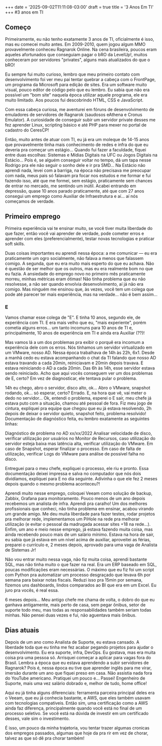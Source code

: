 +++
date = '2025-09-02T11:11:08-03:00'
draft = true
title = '3 Anos Em TI'
+++
#3 anos em TI
## Começo

Primeiramente, eu não tenho exatamente 3 anos de TI, oficialmente é isso, mas eu comecei muito antes.
Em 2009-2010, quem jogou algum MMO provavelmente conheceu Ragnarok Online. Na cena brasileira, poucos eram aqueles afortunados que conseguiam pagar o bRO da LevelUp!, muitos conheceram por servidores "privates", alguns mais atualizados do que o bRO!

Eu sempre fui muito curioso, lembro que meu primeiro contato com desenvolvimento foi ver meu pai tentar quebrar a cabeça com o FrontPage, um programa da Microsoft para edição de sites. Era um software muito visual, pouco editor de código pelo que eu lembro.
Eu sabia que não era possível um "bom site" naquela época utilizar aquele programa, ele era muito limitado. Aos poucos fui descobrindo HTML, CSS e JavaScript.

Com essa cabeça curiosa, me aventurei em fóruns de desenvolvimento de emuladores de servidores de Ragnarok (saudosos eAthena e Cronus Emulator). A curiosidade de conseguir subir um servidor private desses me fez aprender Linux, scripting básico e até PHP para mexer no portal de cadastro do CeresCP!

Então, muito antes de atuar com TI, eu já era um moleque de 14-15 anos que provavelmente tinha mais conhecimento de redes e infra do que eu deveria pra começar um estágio...
Quando fui fazer a faculdade, fiquei entre duas escolhas: Sistemas e Mídias Digitais na UFC ou Jogos Digitais na Estácio... Pois é, se alguém conseguir voltar no tempo, dá um tapa nesse Rodrigo pra ele não seguir o sonho dele e ir pra SMD...
Na Estácio não aprendi nada, levei com a barriga, na época não precisava me preocupar com nada, meus pais só falavam pra focar nos estudos e me formar e fui fazendo isso, até que me formei, sem estágio, praticamente sem chances de entrar no mercado, me sentindo um inútil. Acabei entrando em depressão, quase 10 anos parado praticamente, até que com 27 anos consegui um emprego como Auxiliar de Infraestrutura e aí... aí nós começamos de verdade.

## Primeiro emprego

Primeira experiência vai te ensinar muito, se você tiver muita liberdade do que fazer, então você vai aprender de verdade, pode cometer erros e aprender com eles (preferencialmente), testar novas tecnologias e praticar soft skills.

Duas coisas importantes eu aprendi nessa época: a me comunicar — eu era praticamente um ogro socialmente, não falava a menos que falassem comigo.
A segunda, que eu era muito mais esperto do que eu achava. Não é questão de ser melhor que os outros, mas eu era realmente bom no que eu fazia.
A ansiedade do emprego novo no primeiro mês praticamente morreu, minhas métricas eram ótimas! Não tinha problema que eu não resolvesse, a não ser quando envolvia desenvolvimento, aí já não era comigo.
Mas ninguém me ensinou que, às vezes, você tem um colega que pode até parecer ter mais experiência, mas na verdade... não é bem assim...

### E

Vamos chamar esse colega de "E". E tinha 10 anos, segundo ele, de experiência com TI.
E era mais velho que eu, "mais experiente", porém cometia alguns erros... um tanto incomuns para 10 anos de TI e, principalmente, 10 anos de experiência em TI e ainda era Auxiliar (??)!

Mas vamos lá a um dos problemas pra exibir o porquê era incomum a experiência dele com os erros.
Nós tínhamos um servidor virtualizado em um VMware, nosso AD. Nessa época trabalhava de 14h às 22h, 6x1. Desde a manhã cedo eu estava acompanhando o chat da TI falando que nosso AD estava travando a cada 20min, reiniciavam e 20min depois travava.
E estava reiniciando o AD a cada 20min. Das 6h às 14h, esse servidor estava sendo reiniciado.
Acho que aqui vocês conseguem ver um dos problemas de E, certo? Em vez de diagnosticar, ele tentava pular o problema.

14h eu chego, abro o servidor, disco alto, ok...
Abro o VMware, snapshot rodando, ok... só esperar, certo? Errado. E, na hora que vê, vai meter o dedo no servidor...
Ok, entendi o problema, esperei o E sair, meu chefe já estava puto com a situação, chamou até pessoal de fora.
Fiz meu jogo de cintura, expliquei pra equipe que chegou que eu já estava resolvendo, 2h depois de deixar o servidor quieto, snapshot feito, problema resolvido!
Documentação de diagnóstico feita, eu lembro exatamente as seguintes linhas:

Diagnóstico de problema no AD xx/xx/2022
Analisar velocidade de disco, verificar utilização por usuários no Monitor de Recursos, caso utilização do servidor esteja baixa mas latência alta, verificar utilização do VMware.
Em caso de Snapshot, esperar finalizar o processo.
Em caso de falta de utilização, verificar Logs do VMware para análise de possível falha no disco.

Entreguei para o meu chefe, expliquei o processo, ele riu e pronto. Essa documentação deixei impressa e salva no computador que nós dois dividíamos, expliquei para E no dia seguinte.
Adivinha o que ele fez 2 meses depois quando o mesmo problema aconteceu?!

Aprendi muito nesse emprego, coloquei Veeam como solução de backup, Zabbix, Grafana para monitoramento. Pouco menos de um ano depois recebemos um analista de infra. Aprendi pra caralho!
Um dos melhores profissionais que conheci, não tinha problema em ensinar, acabou virando um grande amigo. Me deu muita liberdade para fazer testes, rodar projetos pra melhorar rede, implementamos um PiHole na rede pra melhorar utilização (e evitar o pessoal da madrugada acessar sites +18 na rede...).
Enfim, um ano e meio nesse emprego, já estava fazendo muita coisa, mas ainda recebendo pouco mais de um salário mínimo. Estava na hora de sair, eu sabia que já estava em um nível acima de auxiliar, aproveitei as férias, preparei o currículo e, 2 meses depois, aprovado para uma vaga de Analista de Sistemas Jr!

Não vou entrar muito nessa vaga, não fiz muita coisa, aprendi bastante SQL, mas não tinha muito o que fazer na real. Era um ERP baseado em SQL, poucas modificações eram necessárias.
O máximo que eu fiz foi um script com Python pra automatizar um processo desgraçado que levava 6h por semana para baixar notas fiscais. Reduzi isso pra 15min por semana, fizemos uns dashboards, lindos comparados ao BI que era em um Excel. Eu juro pra vocês, é real essa.

6 meses depois... Meu antigo chefe me chama de volta, o dobro do que eu ganhava antigamente, mais perto de casa, sem pegar ônibus, setor de suporte todo meu, mas todas as responsabilidades também seriam todas minhas. Não pensei duas vezes e fui, não aguentava mais ônibus.

## Dias atuais

Depois de um ano como Analista de Suporte, eu estava cansado. A liberdade toda que eu tinha me fez acabar pegando projetos para ajudar o desenvolvimento. Eu era suporte, infra, DevOps. Eu gostava, mas era muita coisa pra uma pessoa só.
Arrisquei começar a aplicar para vagas fora do Brasil.
Lembra a época que eu estava aprendendo a subir servidores de Ragnarok? Pois é, nessa época eu tive que aprender inglês para me virar, imersão durante um ano que fiquei preso em casa. Não assistia nada fora do YouTube americano. Pratiquei um pouco e... Passei! Engenheiro de Suporte, mais uma vez salário dobrado e, melhor de tudo, home office!

Aqui eu já tinha alguns diferenciais: ferramenta parceira principal deles era o Veeam, que eu já conhecia bastante, e AWS, que eles também usavam com tecnologias compatíveis. Então sim, uma certificação como a AWS ainda faz diferença, principalmente quando você está no final de um processo seletivo.
Se você está na dúvida de investir em um certificado desses, vale sim o investimento.

É isso, um pouco da minha trajetoria, vou tentar trazer algumas cronicas dos empregos passados, algumas que hoje da pra rir em vez de chorar, talvez as que só dê pra chorar também!

